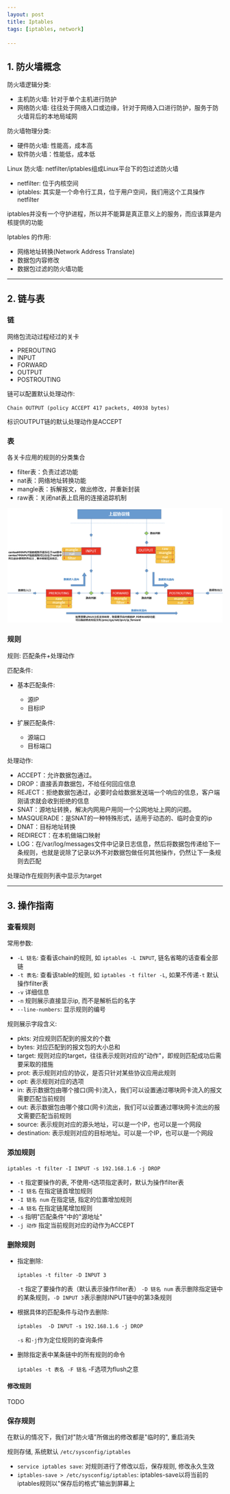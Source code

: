```yaml
---
layout: post
title: Iptables
tags: [iptables, network]

---
```


## 1. 防火墙概念

防火墙逻辑分类:

* 主机防火墙: 针对于单个主机进行防护
* 网络防火墙: 往往处于网络入口或边缘，针对于网络入口进行防护，服务于防火墙背后的本地局域网

防火墙物理分类:

* 硬件防火墙: 性能高，成本高
* 软件防火墙：性能低，成本低

Linux 防火墙: netfilter/iptables组成Linux平台下的包过滤防火墙

* netfilter: 位于内核空间
* iptables: 其实是一个命令行工具，位于用户空间，我们用这个工具操作netfilter

iptables并没有一个守护进程，所以并不能算是真正意义上的服务，而应该算是内核提供的功能

Iptables 的作用:

* 网络地址转换(Network Address Translate)
* 数据包内容修改
* 数据包过滤的防火墙功能

---

## 2. 链与表

### 链

网络包流动过程经过的关卡

* PREROUTING
* INPUT
* FORWARD
* OUTPUT
* POSTROUTING

链可以配置默认处理动作:

`Chain OUTPUT (policy ACCEPT 417 packets, 40938 bytes)`

标识OUTPUT链的默认处理动作是ACCEPT

### 表

各关卡应用的规则的分类集合

* filter表：负责过滤功能
* nat表：网络地址转换功能
* mangle表：拆解报文，做出修改，并重新封装
* raw表：关闭nat表上启用的连接追踪机制

<img src="/assets/images/iptables/iptables.png" />

### 规则

规则: 匹配条件+处理动作

匹配条件:

* 基本匹配条件:
  * 源IP
  * 目标IP

* 扩展匹配条件:
  * 源端口
  * 目标端口

处理动作:

* ACCEPT：允许数据包通过。
* DROP：直接丢弃数据包，不给任何回应信息
* REJECT：拒绝数据包通过，必要时会给数据发送端一个响应的信息，客户端刚请求就会收到拒绝的信息
* SNAT：源地址转换，解决内网用户用同一个公网地址上网的问题。
* MASQUERADE：是SNAT的一种特殊形式，适用于动态的、临时会变的ip
* DNAT：目标地址转换
* REDIRECT：在本机做端口映射
* LOG：在/var/log/messages文件中记录日志信息，然后将数据包传递给下一条规则，也就是说除了记录以外不对数据包做任何其他操作，仍然让下一条规则去匹配

处理动作在规则列表中显示为target

---

## 3. 操作指南

### 查看规则

常用参数:

* `-L 链名`: 查看该chain的规则, 如 `iptables -L INPUT`, 链名省略的话查看全部链
* `-t 表名`: 查看该table的规则, 如 `iptables -t filter -L`, 如果不传递`-t` 默认操作filter表
* `-v` 详细信息
* `-n` 规则展示直接显示ip, 而不是解析后的名字
* `--line-numbers`: 显示规则的编号

规则展示字段含义:

* pkts: 对应规则匹配到的报文的个数
* bytes: 对应匹配到的报文包的大小总和
* target: 规则对应的target，往往表示规则对应的"动作"，即规则匹配成功后需要采取的措施
* prot: 表示规则对应的协议，是否只针对某些协议应用此规则
* opt: 表示规则对应的选项
* in: 表示数据包由哪个接口(网卡)流入，我们可以设置通过哪块网卡流入的报文需要匹配当前规则
* out: 表示数据包由哪个接口(网卡)流出，我们可以设置通过哪块网卡流出的报文需要匹配当前规则
* source: 表示规则对应的源头地址，可以是一个IP，也可以是一个网段
* destination: 表示规则对应的目标地址。可以是一个IP，也可以是一个网段

### 添加规则

`iptables -t filter -I INPUT -s 192.168.1.6 -j DROP`

* `-t` 指定要操作的表, 不使用-t选项指定表时，默认为操作filter表
* `-I 链名` 在指定链首增加规则
* `-I 链名 num` 在指定链, 指定的位置增加规则
* `-A 链名` 在指定链尾增加规则
* `-s` 指明"匹配条件"中的"源地址"
* `-j 动作` 指定当前规则对应的动作为ACCEPT

### 删除规则

* 指定删除:

  `iptables -t filter -D INPUT 3`

  `-t` 指定了要操作的表（默认表示操作filter表）
  `-D 链名 num` 表示删除指定链中的某条规则，`-D INPUT 3`表示删除INPUT链中的第3条规则

* 根据具体的匹配条件与动作去删除:

  `iptables  -D INPUT -s 192.168.1.6 -j DROP`

  `-s` 和`-j`作为定位规则的查询条件


* 删除指定表中某条链中的所有规则的命令

  `iptables -t 表名 -F 链名` -F选项为flush之意

#### 修改规则

TODO

### 保存规则

在默认的情况下，我们对"防火墙"所做出的修改都是"临时的", 重启消失

规则存储, 系统默认 `/etc/sysconfig/iptables`

* `service iptables save`: 对规则进行了修改以后，保存规则, 修改永久生效
* `iptables-save > /etc/sysconfig/iptables`:  iptables-save以将当前的iptables规则以"保存后的格式"输出到屏幕上
